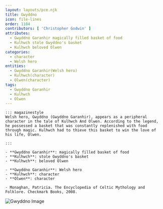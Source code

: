 ```yaml
---
layout: layouts/pce.njk
title: Gwyddno
icon: file-lines
order: 1184
contributors: [ 'Christopher Godwin' ]
attributes:
  - Gwyddno Garanhir magically filled basket of food
  - Kulhwch stole Gwyddno's basket
  - Kulhwch beloved Olwen
categories:
  - character
  - Welsh hero
entities:
  - Gwyddno Garanhir(Welsh hero)
  - Kulhwch(character)
  - Olwen(character)
tags:
  - Gwyddno Garanhir
  - Kulhwch
  - Olwen
---
```

``` tab [group1:Info]
::: magazinestyle
Welsh hero, Gwyddno (Gwyddno Garanhir), appears as a peripheral character in the tale of Kulhwch And Olwen. According to the legend, he possessed a basket that was constantly replenished with food through magic. Kulhwch had to thieve this basket to win the love of his life, Olwen.

:::
```
``` tab [group1:Attributes]
- **Gwyddno Garanhir**: magically filled basket of food
- **Kulhwch**: stole Gwyddno's basket
- **Kulhwch**: beloved Olwen
```
``` tab [group1:Entities]
- **Gwyddno Garanhir**: Welsh hero
- **Kulhwch**: character
- **Olwen**: character
```
``` tab [group1:Sources]
- Monaghan, Patricia. The Encyclopedia of Celtic Mythology and Folklore. Checkmark Books, 2008.
```
![Gwyddno Image]([None])
